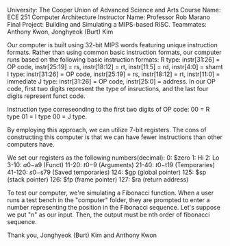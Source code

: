 University: The Cooper Union of Advanced Science and Arts
Course Name: ECE 251 Computer Architecture
Instructor Name: Professor Rob Marano
Final Project: Building and Simulating a MIPS-based RISC.
Teammates: Anthony Kwon, Jonghyeok (Burt) Kim

Our computer is built using 32-bit MIPS words featuring unique instruction formats.
Rather than using common basic instruction formats, our computer runs based on the following basic instruction formats:
R type: instr[31:26] = OP code, instr[25:19] = rs, instr[18:12] = rt, instr[11:5] = rd, instr[4:0] = shamt
I type: instr[31:26] = OP code, instr[25:19] = rs, instr[18:12] = rt, instr[11:0] = immediate
J type: instr[31:26] = OP code, instr[25:0] = address.
In our OP code, first two digits represent the type of insructions, and the last four digits represent funct code. 

Instruction type correseonding to the first two digits of OP code:
	00 = R type
	01 = I type
	00 = J type.

By employing this approach, we can utilize 7-bit registers.
The cons of constructing this computer is that we can have fewer instructions than other computers have.

We set our registers as the following numbers(decimal):
0: $zero
1: Hi
2: Lo
3-10: $a0-$a9 (Funct)
11-20: $t0-$9 (Arguments)
21-40: $t0-$t19 (Temporaries)
41-120: $s0-$s79 (Saved temporaries)
124: $gp (global pointer)
125: $sp (stack pointer)
126: $fp (frame pointer)
127: $ra (return address)

To test our computer, we're simulating a Fibonacci function. 
When a user runs a test bench in the "computer" folder, they are prompted to enter a number representing the position in the Fibonacci sequence.
Let's suppose we put "n" as our input.
Then, the output must be nth order of fibonacci sequence.

Thank you,
Jonghyeok (Burt) Kim and Anthony Kwon 
